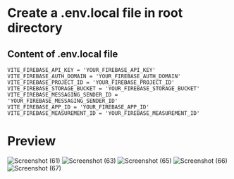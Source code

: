 # Create a .env.local file in root directory 
## Content of .env.local file

```
VITE_FIREBASE_API_KEY = 'YOUR_FIREBASE_API_KEY'
VITE_FIREBASE_AUTH_DOMAIN = 'YOUR_FIREBASE_AUTH_DOMAIN'
VITE_FIREBASE_PROJECT_ID = 'YOUR_FIREBASE_PROJECT_ID'
VITE_FIREBASE_STORAGE_BUCKET = 'YOUR_FIREBASE_STORAGE_BUCKET'
VITE_FIREBASE_MESSAGING_SENDER_ID = 'YOUR_FIREBASE_MESSAGING_SENDER_ID'
VITE_FIREBASE_APP_ID = 'YOUR_FIREBASE_APP_ID'
VITE_FIREBASE_MEASUREMENT_ID = 'YOUR_FIREBASE_MEASUREMENT_ID'
```

# Preview

![Screenshot (61)](https://user-images.githubusercontent.com/70855085/229892442-55b26178-da1e-4a22-9f1d-ac024111550f.png)
![Screenshot (63)](https://user-images.githubusercontent.com/70855085/229892462-822160a5-7f33-4bb3-b82e-b3d050b61aaf.png)
![Screenshot (65)](https://user-images.githubusercontent.com/70855085/229892473-16585642-d407-4410-a953-29fb9f815bb0.png)
![Screenshot (66)](https://user-images.githubusercontent.com/70855085/229892479-1bc00c96-c7cb-4ac5-ad30-6ab4df556f83.png)
![Screenshot (67)](https://user-images.githubusercontent.com/70855085/229892483-411adcca-b8d8-49a8-bbf7-9187d86e2c35.png)
